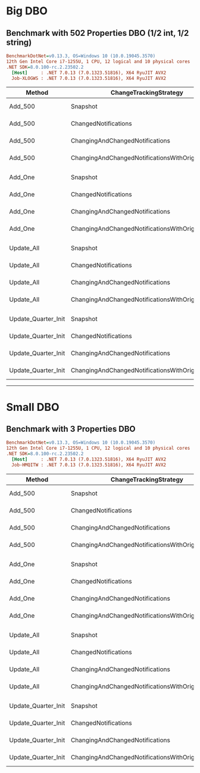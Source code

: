 # Big DBO

## Benchmark with 502 Properties DBO (1/2 int, 1/2 string)

``` ini
BenchmarkDotNet=v0.13.3, OS=Windows 10 (10.0.19045.3570)
12th Gen Intel Core i7-1255U, 1 CPU, 12 logical and 10 physical cores
.NET SDK=8.0.100-rc.2.23502.2
  [Host]     : .NET 7.0.13 (7.0.1323.51816), X64 RyuJIT AVX2
  Job-XLOGWS : .NET 7.0.13 (7.0.1323.51816), X64 RyuJIT AVX2
```

|              Method | ChangeTrackingStrategy |         Mean |      Error |     StdDev |
|-------------------- |----------------------- |-------------:|-----------:|-----------:|
|             Add_500 |               Snapshot | 1,040.358 ms | 18.2853 ms | 15.2691 ms |
|             Add_500 |   ChangedNotifications |   994.598 ms | 15.4188 ms | 12.8754 ms |
|             Add_500 |   ChangingAndChangedNotifications |   973.407 ms |  7.4765 ms |  6.2432 ms |
|             Add_500 |   ChangingAndChangedNotificationsWithOriginalValues | 1,009.971 ms | 18.2202 ms | 15.2147 ms |
| | | | | |
|             Add_One |               Snapshot |     3.684 ms |  0.0712 ms |  0.1592 ms |
|             Add_One |   ChangedNotifications |     3.577 ms |  0.0710 ms |  0.2037 ms |
|             Add_One |   ChangingAndChangedNotifications |     3.460 ms |  0.0685 ms |  0.1628 ms |
|             Add_One |   ChangingAndChangedNotificationsWithOriginalValues |     3.616 ms |  0.0717 ms |  0.1986 ms |
| | | | | |
|          Update_All |               Snapshot |   126.632 ms |  1.9461 ms |  1.8204 ms |
|          Update_All |   ChangedNotifications |    69.876 ms |  1.3267 ms |  1.9447 ms |
|          Update_All |   ChangingAndChangedNotifications |    55.474 ms |  1.0826 ms |  1.3691 ms |
|          Update_All |   ChangingAndChangedNotificationsWithOriginalValues |    56.346 ms |  0.9987 ms |  1.0686 ms |
| | | | | |
| Update_Quarter_Init |               Snapshot |   128.518 ms |  2.5677 ms |  3.1534 ms |
| Update_Quarter_Init |   ChangedNotifications |    70.205 ms |  1.0912 ms |  1.1206 ms |
| Update_Quarter_Init |   ChangingAndChangedNotifications |    55.577 ms |  0.9314 ms |  0.8257 ms |
| Update_Quarter_Init |   ChangingAndChangedNotificationsWithOriginalValues |    54.799 ms |  0.9521 ms |  0.8906 ms |


---

# Small DBO

## Benchmark with 3 Properties DBO

``` ini
BenchmarkDotNet=v0.13.3, OS=Windows 10 (10.0.19045.3570)
12th Gen Intel Core i7-1255U, 1 CPU, 12 logical and 10 physical cores
.NET SDK=8.0.100-rc.2.23502.2
  [Host]     : .NET 7.0.13 (7.0.1323.51816), X64 RyuJIT AVX2
  Job-HMQITW : .NET 7.0.13 (7.0.1323.51816), X64 RyuJIT AVX2
```

|              Method | ChangeTrackingStrategy |       Mean |      Error |     StdDev |     Median |
|-------------------- |----------------------- |-----------:|-----------:|-----------:|-----------:|
|             Add_500 |               Snapshot |   8.544 ms |  0.1931 ms |  0.5693 ms |   8.500 ms |
|             Add_500 |   ChangedNotifications |   8.408 ms |  0.1598 ms |  0.3117 ms |   8.381 ms |
|             Add_500 |   ChangingAndChangedNotifications |   7.486 ms |  0.1640 ms |  0.4758 ms |   7.253 ms |
|             Add_500 |   ChangingAndChangedNotificationsWithOriginalValues |   7.419 ms |  0.1365 ms |  0.2908 ms |   7.354 ms |
| | | | | |
|             Add_One |               Snapshot |   1.321 ms |  0.0466 ms |  0.1359 ms |   1.337 ms |
|             Add_One |   ChangedNotifications |   1.196 ms |  0.0414 ms |  0.1207 ms |   1.173 ms |
|             Add_One |   ChangingAndChangedNotifications |   1.154 ms |  0.0406 ms |  0.1165 ms |   1.135 ms |
|             Add_One |   ChangingAndChangedNotificationsWithOriginalValues |   1.179 ms |  0.0396 ms |  0.1148 ms |   1.164 ms |
| | | | | |
|          Update_All |               Snapshot | 631.568 ms | 12.0559 ms | 16.0942 ms | 627.689 ms |
|          Update_All |   ChangedNotifications | 609.746 ms | 11.3041 ms | 19.1952 ms | 604.924 ms |
|          Update_All |   ChangingAndChangedNotifications | 541.926 ms |  4.9950 ms |  4.4280 ms | 540.161 ms |
|          Update_All |   ChangingAndChangedNotificationsWithOriginalValues | 581.040 ms | 11.4865 ms | 20.1176 ms | 576.844 ms |
| | | | | |
| Update_Quarter_Init |               Snapshot | 646.169 ms | 12.1462 ms | 12.9963 ms | 648.254 ms |
| Update_Quarter_Init |   ChangedNotifications | 557.612 ms | 11.0603 ms | 22.3424 ms | 550.617 ms |
| Update_Quarter_Init |   ChangingAndChangedNotifications | 515.369 ms | 10.2457 ms | 16.5450 ms | 508.943 ms |
| Update_Quarter_Init |   ChangingAndChangedNotificationsWithOriginalValues | 517.236 ms |  6.2605 ms |  6.1487 ms | 518.485 ms |